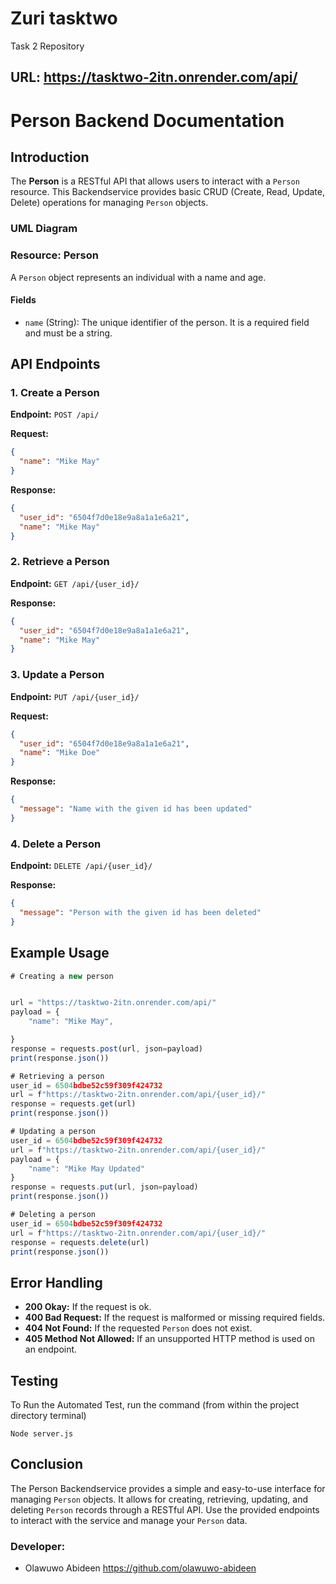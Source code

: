 # Zuri tasktwo

Task 2 Repository

## URL: https://tasktwo-2itn.onrender.com/api/

# Person Backend Documentation

## Introduction

The **Person** is a RESTful API that allows users to interact with a `Person` resource. This Backendservice provides basic CRUD (Create, Read, Update, Delete) operations for managing `Person` objects.

### UML Diagram

### Resource: Person

A `Person` object represents an individual with a name and age.

#### Fields

- `name` (String): The unique identifier of the person. It is a required field and must be a string.

## API Endpoints

### 1. Create a Person

**Endpoint:** `POST /api/`

**Request:**

```json
{
  "name": "Mike May"
}
```

**Response:**

```json
{
  "user_id": "6504f7d0e18e9a8a1a1e6a21",
  "name": "Mike May"
}
```

### 2. Retrieve a Person

**Endpoint:** `GET /api/{user_id}/`

**Response:**

```json
{
  "user_id": "6504f7d0e18e9a8a1a1e6a21",
  "name": "Mike May"
}
```

### 3. Update a Person

**Endpoint:** `PUT /api/{user_id}/`

**Request:**

```json
{
  "user_id": "6504f7d0e18e9a8a1a1e6a21",
  "name": "Mike Doe"
}
```

**Response:**

```json
{
  "message": "Name with the given id has been updated"
}
```

### 4. Delete a Person

**Endpoint:** `DELETE /api/{user_id}/`

**Response:**

```json
{
  "message": "Person with the given id has been deleted"
}
```

## Example Usage

```Javascript
# Creating a new person


url = "https://tasktwo-2itn.onrender.com/api/"
payload = {
    "name": "Mike May",

}
response = requests.post(url, json=payload)
print(response.json())

# Retrieving a person
user_id = 6504bdbe52c59f309f424732
url = f"https://tasktwo-2itn.onrender.com/api/{user_id}/"
response = requests.get(url)
print(response.json())

# Updating a person
user_id = 6504bdbe52c59f309f424732
url = f"https://tasktwo-2itn.onrender.com/api/{user_id}/"
payload = {
    "name": "Mike May Updated"
}
response = requests.put(url, json=payload)
print(response.json())

# Deleting a person
user_id = 6504bdbe52c59f309f424732
url = f"https://tasktwo-2itn.onrender.com/api/{user_id}/"
response = requests.delete(url)
print(response.json())
```

## Error Handling

- **200 Okay:** If the request is ok.
- **400 Bad Request:** If the request is malformed or missing required fields.
- **404 Not Found:** If the requested `Person` does not exist.
- **405 Method Not Allowed:** If an unsupported HTTP method is used on an endpoint.

## Testing

To Run the Automated Test, run the command (from within the project directory terminal)

```Node
Node server.js
```

## Conclusion

The Person Backendservice provides a simple and easy-to-use interface for managing `Person` objects. It allows for creating, retrieving, updating, and deleting `Person` records through a RESTful API. Use the provided endpoints to interact with the service and manage your `Person` data.

### Developer:

- Olawuwo Abideen <https://github.com/olawuwo-abideen>
